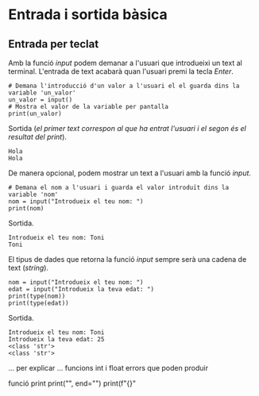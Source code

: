 # Entrada i sortida bàsica
## Entrada per teclat
Amb la funció *input* podem demanar a l'usuari que introdueixi un text al terminal.
L'entrada de text acabarà quan l'usuari premi la tecla *Enter*.
```
# Demana l'introducció d'un valor a l'usuari el el guarda dins la variable 'un_valor'
un_valor = input()
# Mostra el valor de la variable per pantalla
print(un_valor)
```
Sortida (*el primer text correspon al que ha entrat l'usuari i el segon és el resultat del print*).
```
Hola
Hola
```

De manera opcional, podem mostrar un text a l'usuari amb la funció *input*.
```
# Demana el nom a l'usuari i guarda el valor introduït dins la variable 'nom'
nom = input("Introdueix el teu nom: ")
print(nom)
```
Sortida.
```
Introdueix el teu nom: Toni
Toni
```

El tipus de dades que retorna la funció *input* sempre serà una cadena de text (*string*).
```
nom = input("Introdueix el teu nom: ")
edat = input("Introdueix la teva edat: ")
print(type(nom))
print(type(edat))
```
Sortida.
```
Introdueix el teu nom: Toni
Introdueix la teva edat: 25
<class 'str'>
<class 'str'>
```

... per explicar ...
funcions int i float
errors que poden produir

funció print
print("", end="")
print(f"{}"



